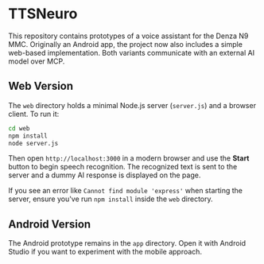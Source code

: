 # TTSNeuro

This repository contains prototypes of a voice assistant for the Denza N9 MMC.
Originally an Android app, the project now also includes a simple web-based
implementation. Both variants communicate with an external AI model over MCP.

## Web Version

The `web` directory holds a minimal Node.js server (`server.js`) and a browser
client. To run it:

```bash
cd web
npm install
node server.js
```

Then open `http://localhost:3000` in a modern browser and use the **Start**
button to begin speech recognition. The recognized text is sent to the server and
a dummy AI response is displayed on the page.

If you see an error like `Cannot find module 'express'` when starting the
server, ensure you've run `npm install` inside the `web` directory.

## Android Version

The Android prototype remains in the `app` directory. Open it with Android
Studio if you want to experiment with the mobile approach.
